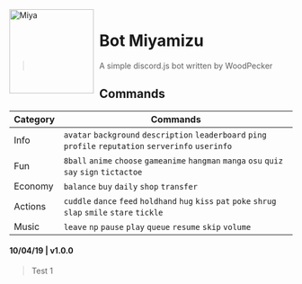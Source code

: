 <img width="150" height="150" align="left" style="float: left; margin: 0 10px 0 0;" alt="Miya" src="https://cdn.glitch.com/6cb92f63-8862-4223-91b7-2e146f1b9a65%2Fmsh3.png?1555601136185">  

# Bot Miyamizu

> A simple discord.js bot written by WoodPecker


## Commands
| Category | Commands |
| --- | --- |
| Info | `avatar` `background` `description` `leaderboard` `ping` `profile` `reputation` `serverinfo` `userinfo`|
| Fun | `8ball` `anime` `choose` `gameanime` `hangman` `manga` `osu` `quiz` `say` `sign` `tictactoe`|
| Economy | `balance` `buy` `daily` `shop` `transfer` |
| Actions | `cuddle` `dance` `feed` `holdhand` `hug` `kiss` `pat` `poke` `shrug` `slap` `smile` `stare` `tickle` |
| Music | `leave` `np` `pause` `play` `queue` `resume` `skip` `volume` |

#### 10/04/19 | v1.0.0

   > Test 1
